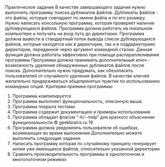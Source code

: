 Практическое задание
В качестве завершающего задания нужно выполнить программу поиска дубликатов файлов. Дубликаты файлов - это файлы, которые совпадают по имени файла и по его размеру. Нужно написать консольную программу, которая проверяет наличие дублирующихся файлов.
Программа должна работать на локальном компьютере и получать на вход путь до директории. Программа должна вывести в стандартный поток вывода список дублирующихся файлов, которые находятся как в директории, так и в поддиректориях директории, переданной через аргумент командной строки. Данная функция должна работать эффективно при помощи распараллеливания программы
Программа должна принимать дополнительный ключ - возможность удаления обнаруженных дубликатов файлов после поиска. Дополнительно нужно придумать, как обезопасить пользователей от случайного удаления файлов. В качестве ключей желательно придерживаться общепринятых практик по использованию командных опций.
Критерии приемки программы:
1. Программа компилируется
2. Программа выполняет функциональность, описанную выше.
3. Программа покрыта тестами
4. Программа содержит документацию и примеры использования
5. Программа обладает флагом “-h/--help” для краткого объяснения функциональности
   © geekbrains.ru 19
6. Программа должна уведомлять пользователя об ошибках, возникающих во время выполнения
   Дополнительно можете выполнить следующие задания:
1. Написать программу которая по случайному принципу генерирует копии уже имеющихся файлов, относительно указанной директории
2. Сравнить производительность программы в однопоточном и многопоточном режимах
